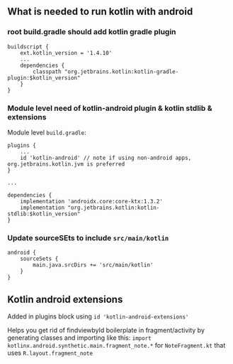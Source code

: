 
## What is needed to run kotlin with android


### root build.gradle should add kotlin gradle plugin

```
buildscript {
    ext.kotlin_version = '1.4.10'
    ...
    dependencies {
        classpath "org.jetbrains.kotlin:kotlin-gradle-plugin:$kotlin_version"
    }
}
```

### Module level need of kotlin-android plugin & kotlin stdlib & extensions

Module level `build.gradle`:

```
plugins {
    ...
    id 'kotlin-android' // note if using non-android apps, org.jetbrains.kotlin.jvm is preferred
}

...

dependencies {
    implementation 'androidx.core:core-ktx:1.3.2'
    implementation "org.jetbrains.kotlin:kotlin-stdlib:$kotlin_version"
}
```

### Update sourceSEts to include `src/main/kotlin`

```
android {
    sourceSets {
        main.java.srcDirs += 'src/main/kotlin'
    }
}
```

## Kotlin android extensions

Added in plugins block using
`id 'kotlin-android-extensions'`

Helps you get rid of findviewbyId boilerplate in fragment/activity by generating classes
and importing like this:
`import kotlinx.android.synthetic.main.fragment_note.*` for `NoteFragment.kt` that uses `R.layout.fragment_note`


